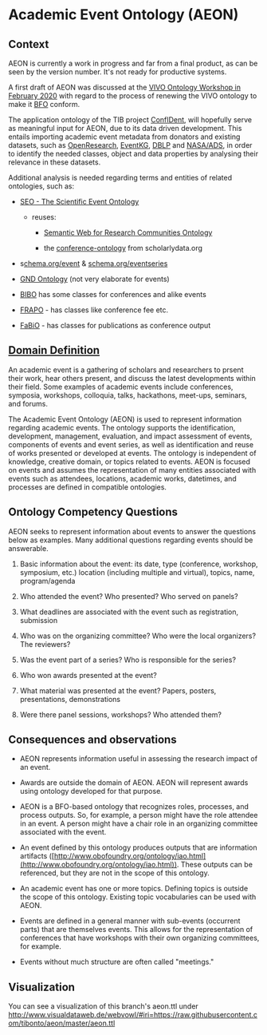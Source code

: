 # Academic Event Ontology (AEON)

## Context

AEON is currently a work in progress and far from a final product, as
can be seen by the version number. It\'s not ready for productive
systems.

A first draft of AEON was discussed at the [VIVO Ontology Workshop in
February
2020](https://docs.google.com/document/d/1C9vs3_pCqhS_ujcqmUeu9TSXtgxFIvsBv-fW3sXl7yk)
with regard to the process of renewing the VIVO ontology to make it
[BFO](https://basic-formal-ontology.org/) conform.

The application ontology of the TIB project
[ConfIDent](https://projects.tib.eu/en/confident/), will
hopefully serve as meaningful input for AEON, due to its data driven
development. This entails importing academic event metadata from
donators and existing datasets, such as
[OpenResearch](https://www.openresearch.org),
[EventKG](https://github.com/saidfathalla/EVENTSKG-Dataset),
[DBLP](http://dblp2.uni-trier.de/) and
[NASA/ADS](https://ui.adsabs.harvard.edu/), in order to
identify the needed classes, object and data properties by analysing
their relevance in these datasets.

Additional analysis is needed regarding terms and entities of related
ontologies, such as:

-   [SEO - The Scientific Event
    Ontology](http://kddste.sda.tech/SEOontology/Documentation/)

    -   reuses:

        -   [Semantic Web for Research Communities
            Ontology](https://lov.linkeddata.es/dataset/lov/vocabs/swrc)

        -   the
            [conference-ontology](http://www.scholarlydata.org/ontology/conference-ontology.owl)
            from scholarlydata.org

-   s[chema.org/event](http://www.schema.org/event) &
    [schema.org/eventseries](http://www.schema.org/eventseries)

-   [GND
    Ontology](https://d-nb.info/standards/elementset/gnd)
    (not very elaborate for events)

-   [BIBO](http://bibliontology.com/) has some classes for
    conferences and alike events

-   [FRAPO](https://sparontologies.github.io/frapo/current/frapo.html#d4e2645) -
    has classes like conference fee etc.

-   [FaBiO](https://sparontologies.github.io/fabio/current/fabio.html) -
    has classes for publications as conference output

## [Domain Definition](https://docs.google.com/document/d/1e7MWIO7IZHtj1Ww-pXswcQVDO7rIs8aQwwgnKk2KQ-o)

An academic event is a gathering of scholars and researchers to prsent
their work, hear others present, and discuss the latest developments
within their field. Some examples of academic events include
conferences, symposia, workshops, colloquia, talks, hackathons,
meet-ups, seminars, and forums.



The Academic Event Ontology (AEON) is used to represent information
regarding academic events. The ontology supports the identification,
development, management, evaluation, and impact assessment of events,
components of events and event series, as well as identification and
reuse of works presented or developed at events. The ontology is
independent of knowledge, creative domain, or topics related to events.
AEON is focused on events and assumes the representation of many
entities associated with events such as attendees, locations, academic
works, datetimes, and processes are defined in compatible ontologies.

## Ontology Competency Questions

AEON seeks to represent information about events to answer the questions
below as examples. Many additional questions regarding events should be
answerable.



1.  Basic information about the event: its date, type (conference,
    workshop, symposium, etc.) location (including multiple and
    virtual), topics, name, program/agenda

2.  Who attended the event? Who presented? Who served on panels?

3.  What deadlines are associated with the event such as registration,
    submission

4.  Who was on the organizing committee? Who were the local organizers?
    The reviewers?

5.  Was the event part of a series? Who is responsible for the series?

6.  Who won awards presented at the event?

7.  What material was presented at the event? Papers, posters,
    presentations, demonstrations

8.  Were there panel sessions, workshops? Who attended them?

## Consequences and observations

-   AEON represents information useful in assessing the research impact
    of an event.

-   Awards are outside the domain of AEON. AEON will represent awards
    using ontology developed for that purpose.

-   AEON is a BFO-based ontology that recognizes roles, processes, and
    process outputs. So, for example, a person might have the role
    attendee in an event. A person might have a chair role in an
    organizing committee associated with the event.

-   An event defined by this ontology produces outputs that are
    information artifacts
    ([http://www.obofoundry.org/ontology/iao.html](http://www.obofoundry.org/ontology/iao.html)).
    These outputs can be referenced, but they are not in the scope of
    this ontology.

-   An academic event has one or more topics. Defining topics is outside
    the scope of this ontology. Existing topic vocabularies can be used
    with AEON.

-   Events are defined in a general manner with sub-events (occurrent
    parts) that are themselves events. This allows for the
    representation of conferences that have workshops with their own
    organizing committees, for example.

-   Events without much structure are often called "meetings."


## Visualization
You can see a visualization of this branch's aeon.ttl under http://www.visualdataweb.de/webvowl/#iri=https://raw.githubusercontent.com/tibonto/aeon/master/aeon.ttl
